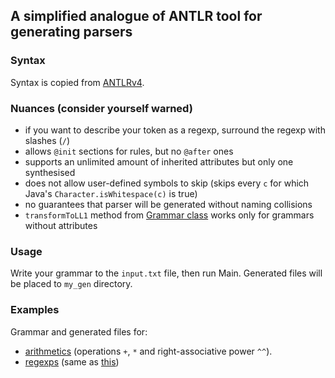 ## A simplified analogue of ANTLR tool for generating parsers

### Syntax
Syntax is copied from [ANTLRv4](http://www.antlr.org/). 

### Nuances (consider yourself warned)
* if you want to describe your token as a regexp, surround the regexp with slashes (`/`)
* allows `@init` sections for rules, but no `@after` ones
* supports an unlimited amount of inherited attributes but only one synthesised
* does not allow user-defined symbols to skip (skips every `c` for which Java's `Character.isWhitespace(c)` is true)
* no guarantees that parser will be generated without naming collisions
* `transformToLL1` method from [Grammar class](src/Grammar.java) works only for grammars without attributes

### Usage
Write your grammar to the `input.txt` file, then run Main. Generated files will be placed to `my_gen` directory.

### Examples
Grammar and generated files for:
* [arithmetics](ex1) (operations `+`, `*` and right-associative power `^^`).
* [regexps](ex2) (same as [this](../recursive-parsing))
